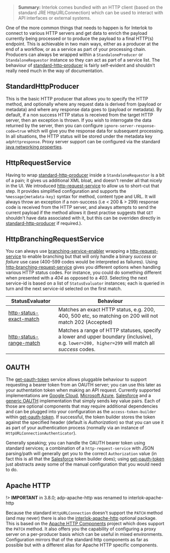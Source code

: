 > **Summary:**  Interlok comes bundled with an HTTP client (based on the standard JRE HttpURLConnection) which can be used to interact with API interfaces or external systems.

One of the more common things that needs to happen is for Interlok to connect to various HTTP servers and get data to enrich the payload currently being processed or to produce the payload to a final HTTP(s) endpoint. This is achievable in two main ways, either as a producer at the end of a workflow, or as a service as part of your processing chain. Producers can always be wrapped within a `StandaloneProducer` or `StandaloneRequestor` instance so they can act as part of a service list. The behaviour of [standard-http-producer][] is fairly self-evident and shouldn't really need much in the way of documentation.

## StandardHttpProducer

This is the basic HTTP producer that allows you to specify the HTTP method, and optionally where any request data is derived from (payload or metadata) and where any response data goes to (payload or metadata). By default, if a non success HTTP status is received from the target HTTP server, then an exception is thrown. If you wish to interrogate the data returned by the server, then you can configure `ignore-server-response-code=true` which will give you the response data for subsequent processing. In all situations, the HTTP status will be stored under the metadata key `adphttpresponse`. Proxy server support can be configured via the standard [java networking properties][].

## HttpRequestService

Having to wrap [standard-http-producer][] inside a `StandaloneRequestor` is a bit of a pain; it gives us additional XML bloat, and doesn't render all that nicely in the UI. We introduced [http-request-service][] to allow us to short-cut that step. It provides simplified configuration and supports the `%message{metadata-key}` syntax for method, content type and URL. It will always throw an exception if a non-success (i.e < 200 & > 299) response code is received from the HTTP server, and always attempts to send the current payload if the method allows it (best practise suggests that `GET` shouldn't have data associated with it, but this can be overriden directly in [standard-http-producer][] if required.).

## HttpBranchingRequestService

You can always use [branching-service-enabler][] wrapping a [http-request-service][] to enable branching but that will only handle a binary _success_ or _failure_ use case (400-599 codes would be interpreted as failures). Using [http-branching-request-service][] gives you different options when handling various HTTP status codes. For instance, you could do something different when presented with a _404_ as opposed to a _403_. Selecting the next service-id is based on a list of `StatusEvaluator` instances; each is queried in turn and the next service-id selected on the first match.

| StatusEvaluator | Behaviour |
|----|----|
|[http-status-exact-match][] | Matches an exact HTTP status, e.g. 200, 400, 500 etc, so matching on 200 will not match 202 (Accepted) |
|[http-status-range-match][] | Matches a range of HTTP statuses, specify a lower and upper boundary (inclusive), e.g. `lower=200, higher=299` will match all _success_ codes. |

## OAUTH

The [get-oauth-token][] service allows pluggable behaviour to support requesting a bearer token from an OAUTH server; you can use this later as your authentation token when making an API request. Currently supported implementations are [Google Cloud][], [Microsoft Azure][], [Salesforce][] and a [generic OAUTH][] implementation that simply sends key value pairs. Each of those are optional components that may require additional dependencies and can be plugged into your configuration as the `access-token-builder` within [get-oauth-token][]. If successful, the token builder stores the token against the specified header (default is _Authorization_) so that you can use it as part of your authentication process (normally via an instance of `HttpURLConnectionAuthenticator`).

Generally speaking; you can handle the OAUTH bearer token using standard services; a combination of a `http-request-service` with JSON parsing/path will generally get you to the correct `Authorization` value (in fact this is all that the [Salesforce][] token builder does); using [get-oauth-token][] just abstracts away some of the manual configuration that you would need to do.

## Apache HTTP

!> **IMPORTANT** in 3.8.0; adp-apache-http was renamed to interlok-apache-http

Because the standard `HttpURLConnection` doesn't support the `PATCH` method (and may never) there is also the [interlok-apache-http][] optional package. This is based on the [Apache HTTP Components][] project which does support the `PATCH` method. It also offers you the capability of configuring a proxy server on a per-producer basis which can be useful in mixed environments. Configuration mirrors that of the standard http components as far as possible but with a different alias for Apache HTTP specific components.


[interlok-apache-http]: https://nexus.adaptris.net/nexus/content/groups/public/com/adaptris/interlok-apache-http/
[Apache HTTP Components]: http://hc.apache.org/
[Salesforce]: https://nexus.adaptris.net/nexus/content/groups/public/com/adaptris/interlok-oauth-salesforce/
[Microsoft Azure]: https://nexus.adaptris.net/nexus/content/groups/public/com/adaptris/interlok-oauth-azure/
[generic OAUTH]: https://nexus.adaptris.net/nexus/content/groups/public/com/adaptris/interlok-oauth-generic/
[Google Cloud]: https://nexus.adaptris.net/nexus/content/groups/public/com/adaptris/interlok-oauth-gcloud/
[get-oauth-token]: https://nexus.adaptris.net/nexus/content/sites/javadocs/com/adaptris/interlok-core/5.0-SNAPSHOT/com/adaptris/core/http/oauth/GetOauthToken.html
[standard-http-producer]: https://nexus.adaptris.net/nexus/content/sites/javadocs/com/adaptris/interlok-core/5.0-SNAPSHOT/com/adaptris/core/http/client/net/StandardHttpProducer.html
[http-request-service]: https://nexus.adaptris.net/nexus/content/sites/javadocs/com/adaptris/interlok-core/5.0-SNAPSHOT/com/adaptris/core/http/client/net/HttpRequestService.html
[http-status-exact-match]: https://nexus.adaptris.net/nexus/content/sites/javadocs/com/adaptris/interlok-core/5.0-SNAPSHOT/com/adaptris/core/http/client/ExactMatch.html
[http-status-range-match]: https://nexus.adaptris.net/nexus/content/sites/javadocs/com/adaptris/interlok-core/5.0-SNAPSHOT/com/adaptris/core/http/client/RangeMatch.html
[java networking properties]: https://docs.oracle.com/javase/8/docs/api/java/net/doc-files/net-properties.html
[branching-service-enabler]: https://nexus.adaptris.net/nexus/content/sites/javadocs/com/adaptris/interlok-core/5.0-SNAPSHOT/com/adaptris/core/services/BranchingServiceEnabler.html
[http-branching-request-service]: https://nexus.adaptris.net/nexus/content/sites/javadocs/com/adaptris/interlok-core/5.0-SNAPSHOT/com/adaptris/core/http/client/net/BranchingHttpRequestService.html
